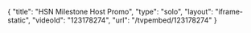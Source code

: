 {
    "title": "HSN Milestone Host Promo",
    "type": "solo",
    "layout": "iframe-static",
    "videoId": "123178274",
    "url": "\/tvpembed\/123178274"
}